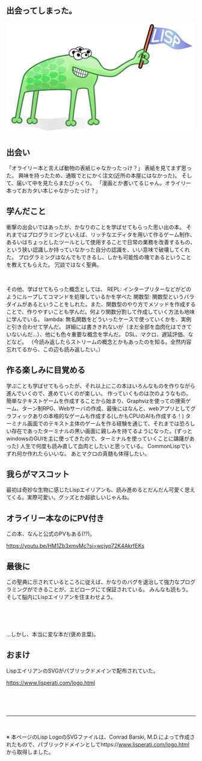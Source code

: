 ## 出会ってしまった。

<img src="/src/svg/lisplogo_alien.svg">


## 出会い

「オライリー本と言えば動物の表紙じゃなかったっけ？」
表紙を見てまず思った。
興味を持ったため、通販でとにかく注文(近所の本屋にはなかった)。
そして、届いて中を見たらまたびっくり。
「漫画とか書いてるじゃん。オライリー本っておカタい本じゃなかったっけ？」

## 学んだこと

衝撃の出会いではあったが、かなりのことを学ばせてもらった思い出の本。
それまではプログラミングといえば、リッチなエディタを用いて作るゲーム制作、あるいはちょっとしたツールとして使用することで日常の業務を改善するもの、という狭い認識しか持っていなかった自分の認識を、いい意味で破壊してくれた。
プログラミングはなんでもできるし、しかも可能性の塊であるということを教えてもらえた。
冗談ではなく聖典。

<br/>

その他、学ばせてもらった概念としては、
REPL: インタープリターなどがどのようにループしてコマンドを処理しているかを学べた
関数型: 関数型というパラダイムがあるということをしれた。また、関数型のやり方でメソッドを作成することで、作りやすいことも学んだ。何より関数分割して作成していく方法も地味に学んでいる。
lambda: 無名関数をどういったケースで使っていくかを、実例と引き合わせて学んだ。
詳細には書ききれないが（まだ全部を血肉化はできていないんだ...）、他にも色々重要な概念を学んだ。
DSL、マクロ、遅延評価、などなど。
（今読み返したらストリームの概念とかもあったのを知る。全然内容忘れてるから、この辺も読み返したい。）

## 作る楽しみに目覚める

学ぶことも学ばせてもらったが、それ以上にこの本はいろんなものを作りながら進んでいくので、進めていくのが楽しい。
作っていくものは次のようなもの。
簡単なテキストゲームを作成することから始まり、Graphvizを使っての捜索ゲーム、ターン制RPG、Webサーバの作成、最後にはなんと、webアプリとしてグラフィックありの本格的なゲームも作成する(しかもCPUのAIも作成する！)
ターミナル画面でのテキスト主体のゲームを作る経験を通じて、それまでは恐ろしい存在であったターミナルの黒い画面に親しみを持てるようになった。(ずっとwindowsのGUIを主に使ってきたので、ターミナルを使っていくことに躊躇があった)
人生で何度も読み直して血肉としたいと思っている。 CommonLispでいずれ何か作れたらいいな。
あとマクロの真髄も体得したい。

## 我らがマスコット

最初は奇妙な生物に感じたLispエイリアンも、読み進めるとだんだん可愛く思えてくる。実際可愛い。グッズとか超欲しいじゃんね。

## オライリー本なのにPV付き

この本、なんと公式のPVもある(!?)。

<https://youtu.be/HM1Zb3xmvMc?si=wcjyo72K4AkrfEKs>

## 最後に

この聖典に示されているところに従えば、かなりのバグを退治して強力なプログラミングができることが、エピローグにて保証されている。
みんなも読もう。
そして脳内にLispエイリアンを住まわせよう。

</br>
</br>
</br>


...しかし、本当に変な本だ(褒め言葉)。

## おまけ

LispエイリアンのSVGがパブリックドメインで配布されていた。

https://www.lisperati.com/logo.html

</br>
</br>
</br>

---

</br>

※ 本ページのLisp LogoのSVGファイルは、Conrad Barski, M.D.によって作成されたもので、パブリックドメインとしてhttps://www.lisperati.com/logo.html から取得しました。